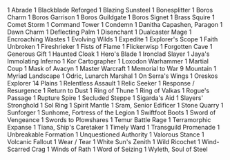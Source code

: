1 Abrade
1 Blackblade Reforged
1 Blazing Sunsteel
1 Bonesplitter
1 Boros Charm
1 Boros Garrison
1 Boros Guildgate
1 Boros Signet
1 Brass Squire
1 Comet Storm
1 Command Tower
1 Condemn
1 Danitha Capashen, Paragon
1 Dawn Charm
1 Deflecting Palm
1 Disenchant
1 Dualcaster Mage
1 Encroaching Wastes
1 Evolving Wilds
1 Expedite
1 Explorer's Scope
1 Faith Unbroken
1 Fireshrieker
1 Fists of Flame
1 Flickerwisp
1 Forgotten Cave
1 Generous Gift
1 Haunted Cloak
1 Hero's Blade
1 Ironclad Slayer
1 Jaya's Immolating Inferno
1 Kor Cartographer
1 Loxodon Warhammer
1 Martial Coup
1 Mask of Avacyn
1 Master Warcraft
1 Memorial to War
9 Mountain
1 Myriad Landscape
1 Odric, Lunarch Marshal
1 On Serra's Wings
1 Oreskos Explorer
14 Plains
1 Relentless Assault
1 Relic Seeker
1 Response / Resurgence
1 Return to Dust
1 Ring of Thune
1 Ring of Valkas
1 Rogue's Passage
1 Rupture Spire
1 Secluded Steppe
1 Sigarda's Aid
1 Slayers' Stronghold
1 Sol Ring
1 Spirit Mantle
1 Sram, Senior Edificer
1 Stone Quarry
1 Sunforger
1 Sunhome, Fortress of the Legion
1 Swiftfoot Boots
1 Sword of Vengeance
1 Swords to Plowshares
1 Temur Battle Rage
1 Terramorphic Expanse
1 Tiana, Ship's Caretaker
1 Timely Ward
1 Transguild Promenade
1 Unbreakable Formation
1 Unquestioned Authority
1 Valorous Stance
1 Volcanic Fallout
1 Wear / Tear
1 White Sun's Zenith
1 Wild Ricochet
1 Wind-Scarred Crag
1 Winds of Rath
1 Word of Seizing
1 Wyleth, Soul of Steel